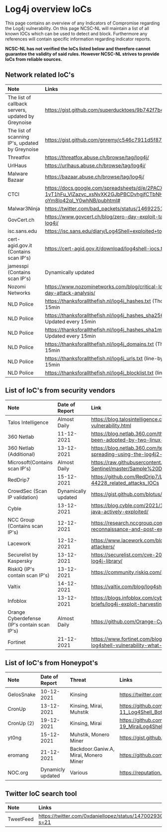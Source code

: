 # Log4j overview IoCs

This page contains an overview of any Indicators of Compromise regarding the Log4j vulnerability. On this page NCSC-NL will maintain a list of all known IOCs which can be used to detect and block. Furthermore any references will contain specific information regarding indicator reports.

**NCSC-NL has not verified the IoCs listed below and therefore cannot guarantee the validity of said rules.
However NCSC-NL strives to provide IoCs from reliable sources.**

## Network related IoC's
| Note     | Links |
|:----------------|:----------------|
| The list of callback servers, updated by Greynoise  | https://gist.github.com/superducktoes/9b742f7b44c71b4a0d19790228ce85d8 |
| The list of scanning IP's, updated by Greynoise  | https://gist.github.com/gnremy/c546c7911d5f876f263309d7161a7217 |
| Threatfox  | https://threatfox.abuse.ch/browse/tag/log4j/ |
| UrlHaus  | https://urlhaus.abuse.ch/browse/tag/log4j/ |
| Malware Bazaar | https://bazaar.abuse.ch/browse/tag/log4j/ |
| CTCI | https://docs.google.com/spreadsheets/d/e/2PACX-1vT1hFu_VlZazvc_xsNvXK2GJbPBCDvhgjfCTbNHJoP6ySFu05sIN09neV73tr-oYm8lo42qI_Y0whNB/pubhtml# |
| Malwar3Ninja | https://twitter.com/bad_packets/status/1469225135504650240|
| GovCert.ch | https://www.govcert.ch/blog/zero-day-exploit-targeting-popular-java-library-log4j/|
| isc.sans.edu | https://isc.sans.edu/diary/Log4Shell+exploited+to+implant+coin+miners/28124 |
| cert-agid.gov.it (Contains scan IP's) | https://cert-agid.gov.it/download/log4shell-iocs.txt |
| jamesspi (Contains scan IP's) | Dynamically updated | ohttps://log4shell.threatsearch.io/ |
| Nozomi Networks | https://www.nozominetworks.com/blog/critical-log4shell-apache-log4j-zero-day-attack-analysis/ |
| NLD Police | https://thanksforallthefish.nl/log4j_hashes.txt (Thor format) Auto Updated every 15min |
| NLD Police | https://thanksforallthefish.nl/log4j_hashes_sha256.txt (line-by-line)  Auto Updated every 15min |
| NLD Police | https://thanksforallthefish.nl/log4j_hashes_sha1md5.txt (line-by-line)  Auto Updated every 15min |
| NLD Police | https://thanksforallthefish.nl/log4j_domains.txt (Thor format)  Auto Updated every 15min |
| NLD Police | https://thanksforallthefish.nl/log4j_urls.txt (line-by-line)  Auto Updated every 15min |
| NLD Police | https://thanksforallthefish.nl/log4j_blocklist.txt (line-by-line)  Not Verified |


## List of IoC's from security vendors

| Note     | Date of Report | Link |
|:----------------|:----------------|:----------------|
| Talos Intelligence | Almost Daily | https://blog.talosintelligence.com/2021/12/apache-log4j-rce-vulnerability.html |
| 360 Netlab  | 11-12-2021 | https://blog.netlab.360.com/threat-alert-log4j-vulnerability-has-been-adopted-by-two-linux-botnets/ |
| 360 Netlab (Additional) | 13-12-2021 | https://blog.netlab.360.com/ten-families-of-malicious-samples-are-spreading-using-the-log4j2-vulnerability-now/ |
| Microsoft(Contains scan IP's) | Almost Daily | https://raw.githubusercontent.com/Azure/Azure-Sentinel/master/Sample%20Data/Feeds/Log4j_IOC_List.csv |
| RedDrip7 | 15-12-2021 | https://github.com/RedDrip7/Log4Shell_CVE-2021-44228_related_attacks_IOCs |
| CrowdSec (Scan IP validation)| Dynamically updated | https://gist.github.com/blotus/f87ed46718bfdc634c9081110d243166 |
| Cyble | 13-12-2021 | https://blog.cyble.com/2021/12/13/log4j-rce-0-day-vulnerability-in-java-actively-exploited/ |
| NCC Group (Contains scan IP's) | 12-12-2021 | https://research.nccgroup.com/2021/12/12/log4shell-reconnaissance-and-post-exploitation-network-detection/ |
| Lacework | 12-12-2021 | https://www.lacework.com/blog/lacework-labs-identifies-log4j-attackers/ |
| Securelist by Kaspersky | 13-12-2021 | https://securelist.com/cve-2021-44228-vulnerability-in-apache-log4j-library/ |
| RiskIQ (IP's contain scan IP's) | 13-12-2021 | https://community.riskiq.com/article/57abbfcf/indicators |
| Valtix | 14-12-2021 | https://valtix.com/blog/log4shell-observations/ |
| Infoblox | 13-12-2021 | https://blogs.infoblox.com/cyber-threat-intelligence/cyber-campaign-briefs/log4j-exploit-harvesting/ |
| Orange Cyberdefense (IP's contain scan IP's) | Almost Daily | https://github.com/Orange-Cyberdefense/log4shell_iocs |
| Fortinet | 21-12-2021 |https://www.fortinet.com/blog/threat-research/critical-apache-log4j-log4shell-vulnerability-what-you-need-to-know |

## List of IoC's from Honeypot's
| Note   | Date of Report | Threat  | Links |
|:----------------|:----------------|:----------------|:----------------|
| GelosSnake | 10-12-2021| Kinsing | https://twitter.com/GelosSnake/status/1469341429541576715 |
| CronUp  | 13-12-2021 | Kinsing, Mirai, Muhstik | https://github.com/CronUp/Malware-IOCs/blob/main/2021-12-11_Log4Shell_Botnets |
| CronUp (2) | 19-12-2021 | Kinsing, Mirai | https://github.com/CronUp/Malware-IOCs/blob/main/2021-12-19_MiraiLog4ShellWorm |
| yt0ng | 15-12-2021 | Muhstik, Monero Miner | https://gist.github.com/yt0ng/8a87f4328c8c6cde327406ef11e68726 |
| eromang | 21-12-2021 | Backdoor.Ganiw.A, Mirai, Monero Miner | https://github.com/eromang/researches/tree/main/CVE-2021-44228 |
| NOC.org | Dynamicly updated | Various | https://reputation.noc.org/jndi-attack-logs/ |


## Twitter IoC search tool
| Note     | Links |
|:----------------|:----------------|
| TweetFeed  | https://twitter.com/0xdaniellopez/status/1470029308152487940?s=21 |
